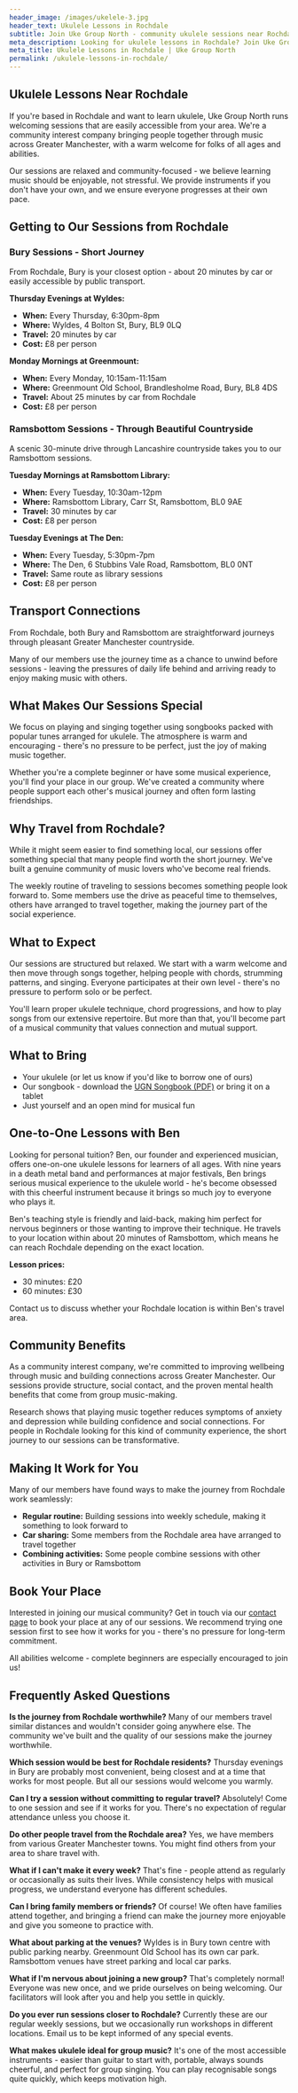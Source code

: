 ```yaml
---
header_image: /images/ukelele-3.jpg
header_text: Ukulele Lessons in Rochdale
subtitle: Join Uke Group North - community ukulele sessions near Rochdale
meta_description: Looking for ukulele lessons in Rochdale? Join Uke Group North's friendly sessions in nearby Bury and Ramsbottom. All ages welcome, instruments provided.
meta_title: Ukulele Lessons in Rochdale | Uke Group North
permalink: /ukulele-lessons-in-rochdale/
---
```


## Ukulele Lessons Near Rochdale

If you're based in Rochdale and want to learn ukulele, Uke Group North runs welcoming sessions that are easily accessible from your area. We're a community interest company bringing people together through music across Greater Manchester, with a warm welcome for folks of all ages and abilities.

Our sessions are relaxed and community-focused - we believe learning music should be enjoyable, not stressful. We provide instruments if you don't have your own, and we ensure everyone progresses at their own pace.

## Getting to Our Sessions from Rochdale

### Bury Sessions - Short Journey

From Rochdale, Bury is your closest option - about 20 minutes by car or easily accessible by public transport.

**Thursday Evenings at Wyldes:**
- **When:** Every Thursday, 6:30pm-8pm
- **Where:** Wyldes, 4 Bolton St, Bury, BL9 0LQ
- **Travel:** 20 minutes by car
- **Cost:** £8 per person

**Monday Mornings at Greenmount:**
- **When:** Every Monday, 10:15am-11:15am
- **Where:** Greenmount Old School, Brandlesholme Road, Bury, BL8 4DS
- **Travel:** About 25 minutes by car from Rochdale
- **Cost:** £8 per person

### Ramsbottom Sessions - Through Beautiful Countryside

A scenic 30-minute drive through Lancashire countryside takes you to our Ramsbottom sessions.

**Tuesday Mornings at Ramsbottom Library:**
- **When:** Every Tuesday, 10:30am-12pm
- **Where:** Ramsbottom Library, Carr St, Ramsbottom, BL0 9AE
- **Travel:** 30 minutes by car
- **Cost:** £8 per person

**Tuesday Evenings at The Den:**
- **When:** Every Tuesday, 5:30pm-7pm
- **Where:** The Den, 6 Stubbins Vale Road, Ramsbottom, BL0 0NT
- **Travel:** Same route as library sessions
- **Cost:** £8 per person

## Transport Connections

From Rochdale, both Bury and Ramsbottom are straightforward journeys through pleasant Greater Manchester countryside.

Many of our members use the journey time as a chance to unwind before sessions - leaving the pressures of daily life behind and arriving ready to enjoy making music with others.

## What Makes Our Sessions Special

We focus on playing and singing together using songbooks packed with popular tunes arranged for ukulele. The atmosphere is warm and encouraging - there's no pressure to be perfect, just the joy of making music together.

Whether you're a complete beginner or have some musical experience, you'll find your place in our group. We've created a community where people support each other's musical journey and often form lasting friendships.

## Why Travel from Rochdale?

While it might seem easier to find something local, our sessions offer something special that many people find worth the short journey. We've built a genuine community of music lovers who've become real friends.

The weekly routine of traveling to sessions becomes something people look forward to. Some members use the drive as peaceful time to themselves, others have arranged to travel together, making the journey part of the social experience.

## What to Expect

Our sessions are structured but relaxed. We start with a warm welcome and then move through songs together, helping people with chords, strumming patterns, and singing. Everyone participates at their own level - there's no pressure to perform solo or be perfect.

You'll learn proper ukulele technique, chord progressions, and how to play songs from our extensive repertoire. But more than that, you'll become part of a musical community that values connection and mutual support.

## What to Bring

- Your ukulele (or let us know if you'd like to borrow one of ours)
- Our songbook - download the [UGN Songbook (PDF)](/assets/UGN_Songbook_1.1.pdf) or bring it on a tablet
- Just yourself and an open mind for musical fun

## One-to-One Lessons with Ben

Looking for personal tuition? Ben, our founder and experienced musician, offers one-on-one ukulele lessons for learners of all ages. With nine years in a death metal band and performances at major festivals, Ben brings serious musical experience to the ukulele world - he's become obsessed with this cheerful instrument because it brings so much joy to everyone who plays it.

Ben's teaching style is friendly and laid-back, making him perfect for nervous beginners or those wanting to improve their technique. He travels to your location within about 20 minutes of Ramsbottom, which means he can reach Rochdale depending on the exact location.

**Lesson prices:**
- 30 minutes: £20
- 60 minutes: £30

Contact us to discuss whether your Rochdale location is within Ben's travel area.

## Community Benefits

As a community interest company, we're committed to improving wellbeing through music and building connections across Greater Manchester. Our sessions provide structure, social contact, and the proven mental health benefits that come from group music-making.

Research shows that playing music together reduces symptoms of anxiety and depression while building confidence and social connections. For people in Rochdale looking for this kind of community experience, the short journey to our sessions can be transformative.

## Making It Work for You

Many of our members have found ways to make the journey from Rochdale work seamlessly:

- **Regular routine:** Building sessions into weekly schedule, making it something to look forward to
- **Car sharing:** Some members from the Rochdale area have arranged to travel together
- **Combining activities:** Some people combine sessions with other activities in Bury or Ramsbottom

## Book Your Place

Interested in joining our musical community? Get in touch via our [contact page](/contact/) to book your place at any of our sessions. We recommend trying one session first to see how it works for you - there's no pressure for long-term commitment.

All abilities welcome - complete beginners are especially encouraged to join us!

## Frequently Asked Questions

**Is the journey from Rochdale worthwhile?**
Many of our members travel similar distances and wouldn't consider going anywhere else. The community we've built and the quality of our sessions make the journey worthwhile.

**Which session would be best for Rochdale residents?**
Thursday evenings in Bury are probably most convenient, being closest and at a time that works for most people. But all our sessions would welcome you warmly.

**Can I try a session without committing to regular travel?**
Absolutely! Come to one session and see if it works for you. There's no expectation of regular attendance unless you choose it.

**Do other people travel from the Rochdale area?**
Yes, we have members from various Greater Manchester towns. You might find others from your area to share travel with.

**What if I can't make it every week?**
That's fine - people attend as regularly or occasionally as suits their lives. While consistency helps with musical progress, we understand everyone has different schedules.

**Can I bring family members or friends?**
Of course! We often have families attend together, and bringing a friend can make the journey more enjoyable and give you someone to practice with.

**What about parking at the venues?**
Wyldes is in Bury town centre with public parking nearby. Greenmount Old School has its own car park. Ramsbottom venues have street parking and local car parks.

**What if I'm nervous about joining a new group?**
That's completely normal! Everyone was new once, and we pride ourselves on being welcoming. Our facilitators will look after you and help you settle in quickly.

**Do you ever run sessions closer to Rochdale?**
Currently these are our regular weekly sessions, but we occasionally run workshops in different locations. Email us to be kept informed of any special events.

**What makes ukulele ideal for group music?**
It's one of the most accessible instruments - easier than guitar to start with, portable, always sounds cheerful, and perfect for group singing. You can play recognisable songs quite quickly, which keeps motivation high.